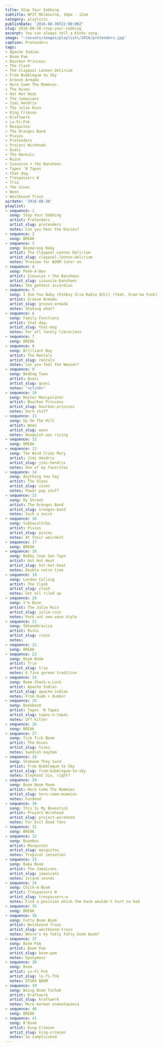 ```yaml
---
title: Stop Your Sobbing
subtitle: WFIT Melbourne, 10pm - 12am
category: playlists
publishDate: '2016-08-30T22:00:00Z'
slug: 2016-08-30-stop-your-sobbing
excerpt: You can always tell a Kinks song.
image: "~/assets/images/playlists/2016/pretenders.jpg"
caption: Pretenders
tags:
- Apache Indian
- Boom Pam
- Bourbon Princess
- The Clash
- The Claypool Lennon Delirium
- From Bubblegum to Sky
- Groove Armada
- Here Come The Mummies
- The Hives
- Hot Hot Heat
- The Jamaicans
- Jimi Hendrix
- The Julie Ruin
- King Crimson
- Kraftwerk
- Lo-Fi-Fnk
- Mosquitos
- The Oranges Band
- Pixies
- Pretenders
- Project Wirehead
- Quasi
- The Rentals
- Ruins
- Siouxsie + the Banshees
- Tapes 'N Tapes
- that dog.
- Trespassers W
- Trio
- The Vines
- Ween
- Westbound Train
airdate: '2016-08-30'
playlist:
- sequence: 1
  song: Stop Your Sobbing
  artist: Pretenders
  artist_slug: pretenders
  notes: Can you hear the Davies?
- sequence: 2
  song: BREAK
- sequence: 3
  song: Boomerang Baby
  artist: The Claypool Lennon Delirium
  artist_slug: claypool-lennon-delirium
  notes: Preview for BOOM later on
- sequence: 4
  song: Peek-A-Boo
  artist: Siouxsie + the Banshees
  artist_slug: siouxsie-banshees
  notes: The gothest accordion
- sequence: 5
  song: I See You Baby (Fatboy Slim Radio Edit) (feat. Gram'ma Funk)
  artist: Groove Armada
  artist_slug: groove-armada
  notes: Shaking what?
- sequence: 6
  song: Family Functions
  artist: that dog.
  artist_slug: that-dog
  notes: For all lonely librarians
- sequence: 7
  song: BREAK
- sequence: 8
  song: Brilliant Boy
  artist: The Rentals
  artist_slug: rentals
  notes: Can you feel the Weezer?
- sequence: 9
  song: Bedbug Town
  artist: Quasi
  artist_slug: quasi
  notes: "<clink>"
- sequence: 10
  song: Master Manipulator
  artist: Bourbon Princess
  artist_slug: bourbon-princess
  notes: Dark stuff
- sequence: 11
  song: Up On The Hill
  artist: Ween
  artist_slug: ween
  notes: Boognish was rising
- sequence: 12
  song: BREAK
- sequence: 13
  song: The Wind Cries Mary
  artist: Jimi Hendrix
  artist_slug: jimi-hendrix
  notes: One of my favorites
- sequence: 14
  song: Anything You Say
  artist: The Vines
  artist_slug: vines
  notes: Power pop stuff
- sequence: 15
  song: My Street
  artist: The Oranges Band
  artist_slug: oranges-band
  notes: Such a voice
- sequence: 16
  song: Subbacultcha
  artist: Pixies
  artist_slug: pixies
  notes: At their weirdest
- sequence: 17
  song: BREAK
- sequence: 18
  song: Bobby Joan Sex Tape
  artist: Hot Hot Heat
  artist_slug: hot-hot-heat
  notes: Double retro time
- sequence: 19
  song: London Calling
  artist: The Clash
  artist_slug: clash
  notes: Get all riled up
- sequence: 20
  song: I'm Done
  artist: The Julie Ruin
  artist_slug: julie-ruin
  notes: Punk out new wave style
- sequence: 21
  song: Skhanddraviza
  artist: Ruins
  artist_slug: ruins
  notes:
- sequence: 22
  song: BREAK
- sequence: 23
  song: Boom Boom
  artist: Trio
  artist_slug: trio
  notes: A fine german tradition
- sequence: 24
  song: Boom Shack-a-Lack
  artist: Apache Indian
  artist_slug: apache-indian
  notes: From Dumb + Dumber
- sequence: 25
  song: Badaboom
  artist: Tapes 'N Tapes
  artist_slug: tapes-n-tapes
  notes: Off kilter
- sequence: 26
  song: BREAK
- sequence: 27
  song: Tick Tick Boom
  artist: The Hives
  artist_slug: hives
  notes: Swedish mayhem
- sequence: 28
  song: Shaboom They Said
  artist: From Bubblegum to Sky
  artist_slug: from-bubblegum-to-sky
  notes: Elephant Six, right?
- sequence: 29
  song: Boom Boom Room
  artist: Here Come The Mummies
  artist_slug: here-come-mummies
  notes: Fundead
- sequence: 30
  song: This Is My Boomstick
  artist: Project Wirehead
  artist_slug: project-wirehead
  notes: For Evil Dead fans
- sequence: 31
  song: BREAK
- sequence: 32
  song: Boombox
  artist: Mosquitos
  artist_slug: mosquitos
  notes: Tropical sensation
- sequence: 33
  song: Baba Boom
  artist: The Jamaicans
  artist_slug: jamaicans
  notes: Island sounds
- sequence: 34
  song: Chick-A-Boom
  artist: Trespassers W
  artist_slug: trespassers-w
  notes: Find a position which the back wouldn't hurt so bad
- sequence: 35
  song: BREAK
- sequence: 36
  song: Fatty Boom Boom
  artist: Westbound Train
  artist_slug: westbound-train
  notes: Where's my fatty fatty boom boom?
- sequence: 37
  song: Boom Pam
  artist: Boom Pam
  artist_slug: boom-pam
  notes: Eponymous
- sequence: 38
  song: Boom
  artist: Lo-Fi-Fnk
  artist_slug: lo-fi-fnk
  notes: DISKO BOOM
- sequence: 39
  song: Boing Boom Tschak
  artist: Kraftwerk
  artist_slug: kraftwerk
  notes: More German onomatopaeia
- sequence: 40
  song: BREAK
- sequence: 41
  song: B'Boom
  artist: King Crimson
  artist_slug: king-crimson
  notes: So complicated
---
```


